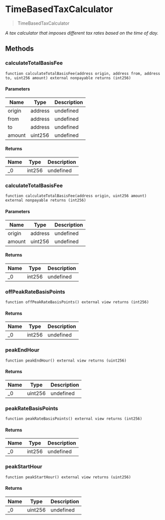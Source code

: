 # TimeBasedTaxCalculator



> TimeBasedTaxCalculator



*A tax calculator that imposes different tax rates based on the time of day.*

## Methods

### calculateTotalBasisFee

```solidity
function calculateTotalBasisFee(address origin, address from, address to, uint256 amount) external nonpayable returns (int256)
```





#### Parameters

| Name | Type | Description |
|---|---|---|
| origin | address | undefined |
| from | address | undefined |
| to | address | undefined |
| amount | uint256 | undefined |

#### Returns

| Name | Type | Description |
|---|---|---|
| _0 | int256 | undefined |

### calculateTotalBasisFee

```solidity
function calculateTotalBasisFee(address origin, uint256 amount) external nonpayable returns (int256)
```





#### Parameters

| Name | Type | Description |
|---|---|---|
| origin | address | undefined |
| amount | uint256 | undefined |

#### Returns

| Name | Type | Description |
|---|---|---|
| _0 | int256 | undefined |

### offPeakRateBasisPoints

```solidity
function offPeakRateBasisPoints() external view returns (int256)
```






#### Returns

| Name | Type | Description |
|---|---|---|
| _0 | int256 | undefined |

### peakEndHour

```solidity
function peakEndHour() external view returns (uint256)
```






#### Returns

| Name | Type | Description |
|---|---|---|
| _0 | uint256 | undefined |

### peakRateBasisPoints

```solidity
function peakRateBasisPoints() external view returns (int256)
```






#### Returns

| Name | Type | Description |
|---|---|---|
| _0 | int256 | undefined |

### peakStartHour

```solidity
function peakStartHour() external view returns (uint256)
```






#### Returns

| Name | Type | Description |
|---|---|---|
| _0 | uint256 | undefined |




